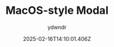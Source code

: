 ---
title: "MacOS-style Modal"
author: "ydwndr"
date: "2025-02-16T14:10:01.406Z"
draft: false
type: "post"
layout: "single"
categories: [""]
tags: [""]
source: "X"
source_link: "https://x.com/ydwndr/status/1856706081927364669"
media: "/uploads/x.com_siAkzlD89o-qzKQK.mp4"
media_type: "video"

social:
  commentary: ""
  scheduledFor: null
  status: "draft"
---